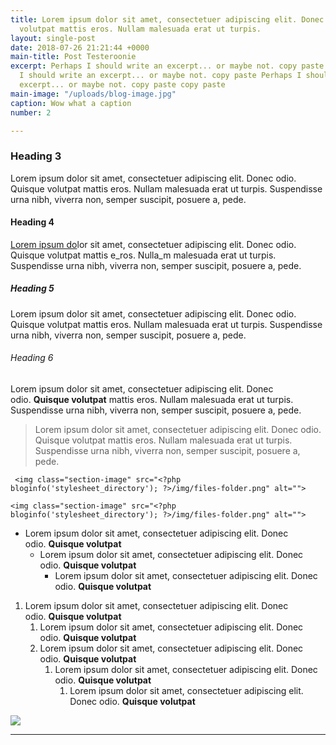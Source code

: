 ```yaml
---
title: Lorem ipsum dolor sit amet, consectetuer adipiscing elit. Donec odio. Quisque
  volutpat mattis eros. Nullam malesuada erat ut turpis.
layout: single-post
date: 2018-07-26 21:21:44 +0000
main-title: Post Testeroonie
excerpt: Perhaps I should write an excerpt... or maybe not. copy paste copy Perhaps
  I should write an excerpt... or maybe not. copy paste Perhaps I should write an
  excerpt... or maybe not. copy paste copy paste
main-image: "/uploads/blog-image.jpg"
caption: Wow what a caption
number: 2

---
```

### Heading 3

Lorem ipsum dolor sit amet, consectetuer adipiscing elit. Donec odio. Quisque volutpat mattis eros. Nullam malesuada erat ut turpis. Suspendisse urna nibh, viverra non, semper suscipit, posuere a, pede.

#### Heading 4

[Lorem ipsum do](https://sel8vwjylze2la.preview.forestry.io/projects/6-project-six/google.com "Google")lor sit amet, consectetuer adipiscing elit. Donec odio. Quisque volutpat mattis e_ros. Nulla_m malesuada erat ut turpis. Suspendisse urna nibh, viverra non, semper suscipit, posuere a, pede.

##### Heading 5

Lorem ipsum dolor sit amet, consectetuer adipiscing elit. Donec odio. Quisque volutpat mattis eros. Nullam malesuada erat ut turpis. Suspendisse urna nibh, viverra non, semper suscipit, posuere a, pede.

###### Heading 6

Lorem ipsum dolor sit amet, consectetuer adipiscing elit. Donec odio. **Quisque volutpat** mattis eros. Nullam malesuada erat ut turpis. Suspendisse urna nibh, viverra non, semper suscipit, posuere a, pede.

> Lorem ipsum dolor sit amet, consectetuer adipiscing elit. Donec odio. Quisque volutpat mattis eros. Nullam malesuada erat ut turpis. Suspendisse urna nibh, viverra non, semper suscipit, posuere a, pede.

     <img class="section-image" src="<?php bloginfo('stylesheet_directory'); ?>/img/files-folder.png" alt="">

`<img class="section-image" src="<?php bloginfo('stylesheet_directory'); ?>/img/files-folder.png" alt="">`

* Lorem ipsum dolor sit amet, consectetuer adipiscing elit. Donec odio. **Quisque volutpat**
  * Lorem ipsum dolor sit amet, consectetuer adipiscing elit. Donec odio. **Quisque volutpat**
    * Lorem ipsum dolor sit amet, consectetuer adipiscing elit. Donec odio. **Quisque volutpat**

1. Lorem ipsum dolor sit amet, consectetuer adipiscing elit. Donec odio. **Quisque volutpat**
   1. Lorem ipsum dolor sit amet, consectetuer adipiscing elit. Donec odio. **Quisque volutpat**
   2. Lorem ipsum dolor sit amet, consectetuer adipiscing elit. Donec odio. **Quisque volutpat**
      1. Lorem ipsum dolor sit amet, consectetuer adipiscing elit. Donec odio. **Quisque volutpat**
         1. Lorem ipsum dolor sit amet, consectetuer adipiscing elit. Donec odio. **Quisque volutpat**

![](https://sel8vwjylze2la.preview.forestry.io/uploads/main-image.jpg)

***